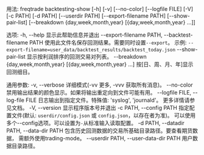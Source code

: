 用法: freqtrade backtesting-show [-h] [-v] [--no-color] [--logfile FILE] [-V]
                                  [-c PATH] [-d PATH] [--userdir PATH]
                                  [--export-filename PATH] [--show-pair-list]
                                  [--breakdown {day,week,month,year} [{day,week,month,year} ...]]

选项:
  -h, --help            显示此帮助信息并退出
  --export-filename PATH, --backtest-filename PATH
                        使用此文件名保存回测结果。需要同时设置`--export`。
                        示例: `--export-filename=user_data/backtest_results/backtest_today.json`
  --show-pair-list      显示按利润排序的回测交易对列表。
  --breakdown {day,week,month,year} [{day,week,month,year} ...]
                        按[日、周、月、年]显示回测细目。

通用参数:
  -v, --verbose         详细模式(-vv 更多, -vvv 获取所有消息)。
  --no-color            禁用输出结果的颜色显示。如果将输出重定向到文件可能有用。
  --logfile FILE, --log-file FILE
                        日志输出到指定文件。特殊值: 'syslog', 'journald'。
                        更多详情请参见文档。
  -V, --version         显示程序版本号并退出
  -c PATH, --config PATH
                        指定配置文件(默认: `userdir/config.json` 或 `config.json`，以存在者为准)。
                        可以使用多个--config选项。可以设置为`-`从标准输入读取配置。
  -d PATH, --datadir PATH, --data-dir PATH
                        包含历史回测数据的交易所基础目录路径。要查看期货数据，
                        需额外使用trading-mode。
  --userdir PATH, --user-data-dir PATH
                        用户数据目录路径。